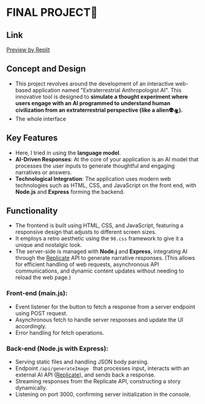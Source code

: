 # FINAL PROJECT🥵
## Link
[Preview by Replit](https://extraterrestrial-anthropologist-ai-cindyl.replit.app/)

## Concept and Design
- This project revolves around the development of an interactive web-based application named "Extraterrestrial Anthropologist AI". This innovative tool is designed to **simulate a thought experiment where users engage with an AI programmed to understand human civilization from an extraterrestrial perspective (like a alien👽🛸).**
- The whole interface 
## Key Features
- Here, I tried in using the **language model**.
- **AI-Driven Responses**: At the core of your application is an AI model that processes the user inputs to generate thoughtful and engaging narratives or answers. 
- **Technological Integration**: The application uses modern web technologies such as HTML, CSS, and JavaScript on the front end, with **Node.js** and **Express** forming the backend. 
## Functionality
- The frontend is built using HTML, CSS, and JavaScript, featuring a responsive design that adjusts to different screen sizes. 
- It employs a retro aesthetic using the ``98.css`` framework to give it a unique and nostalgic look.
- The server-side is managed with **Node.j** and **Express**, integrating AI through the [Replicate](https://replicate.com/) API to generate narrative responses. (This allows for efficient handling of web requests, asynchronous API communications, and dynamic content updates without needing to reload the web page.)
### Front-end (main.js):
- Event listener for the button to fetch a response from a server endpoint using POST request.
- Asynchronous fetch to handle server responses and update the UI accordingly.
- Error handling for fetch operations.
### Back-end (Node.js with Express):
- Serving static files and handling JSON body parsing.
- Endpoint ```/api/generateImage ``` that processes input, interacts with an external AI API ([Replicate](https://replicate.com/)), and sends back a response.
- Streaming responses from the Replicate API, constructing a story dynamically.
- Listening on port 3000, confirming server initialization in the console.